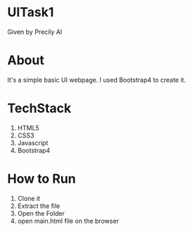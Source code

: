 # UITask1
Given by Precily AI

# About
It's a simple basic UI webpage.
I used Bootstrap4 to create it.

# TechStack
1. HTML5
2. CSS3
3. Javascript
4. Bootstrap4

# How to Run
1. Clone it
2. Extract the file
3. Open the Folder
4. open main.html file on the browser


